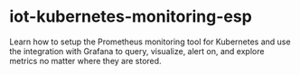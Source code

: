 # iot-kubernetes-monitoring-esp
Learn how to setup the Prometheus monitoring tool for Kubernetes and use the integration with Grafana to query, visualize, alert on, and explore metrics no matter where they are stored.
